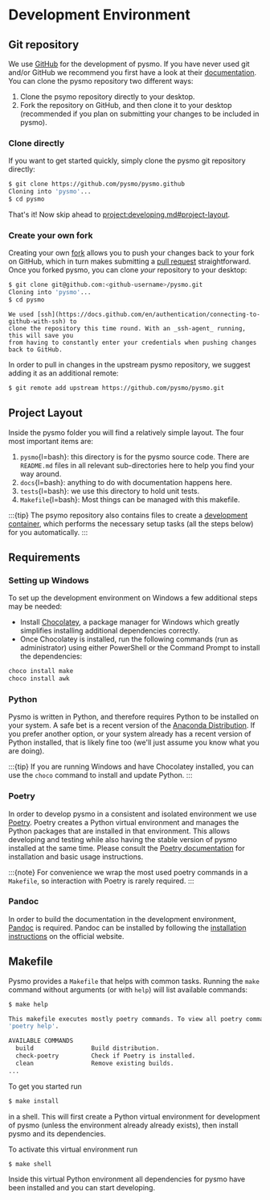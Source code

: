 # Development Environment

## Git repository

We use [GitHub](https://github.com) for the development of pysmo. If you have never used
git and/or GitHub we recommend you first have a look at their
[documentation](https://docs.github.com/en/get-started). You can clone the pysmo
repository two different ways:

1. Clone the psymo repository directly to your desktop.
2. Fork the repository on GitHub, and then clone it to your desktop (recommended if
   you plan on submitting your changes to be included in pysmo).


### Clone directly

If you want to get started quickly, simply clone the pysmo git repository directly:

```bash
$ git clone https://github.com/pysmo/pysmo.github
Cloning into 'pysmo'...
$ cd pysmo
```

That's it! Now skip ahead to <project:developing.md#project-layout>.

### Create your own fork

Creating your own [fork](https://docs.github.com/en/get-started/quickstart/fork-a-repo)
allows you to push your changes back to your fork on GitHub, which in turn makes
submitting a [pull request](https://docs.github.com/en/pull-requests)
straightforward. Once you forked pysmo, you can clone _your_ repository to your desktop:

```bash
$ git clone git@github.com:<github-username>/pysmo.git
Cloning into 'pysmo'...
$ cd pysmo
```

```{note}
We used [ssh](https://docs.github.com/en/authentication/connecting-to-github-with-ssh) to
clone the repository this time round. With an _ssh-agent_ running, this will save you
from having to constantly enter your credentials when pushing changes back to GitHub.
```

In order to pull in changes in the upstream pysmo repository, we suggest adding it as
an additional remote:

```bash
$ git remote add upstream https://github.com/pysmo/pysmo.git
```

## Project Layout

Inside the pysmo folder you will find a relatively simple layout. The four most important
items are:

1. `pysmo`{l=bash}: this directory is for the pysmo source code. There are `README.md`
  files in all relevant sub-directories here to help you find your way around.
2. `docs`{l=bash}: anything to do with documentation happens here.
3. `tests`{l=bash}: we use this directory to hold unit tests.
4. `Makefile`{l=bash}: Most things can be managed with this makefile.

:::{tip}
The psymo repository also contains files to create a
[development container](https://containers.dev/), which performs the necessary setup
tasks (all the steps below) for you automatically.
:::



## Requirements

### Setting up Windows

To set up the development environment on Windows a few additional steps may be needed:
* Install [Chocolatey](https://chocolatey.org/install#individual), a package manager for
  Windows which greatly simplifies installing additional dependencies correctly.
* Once Chocolatey is installed, run the following commands (run as administrator) using
  either PowerShell or the Command Prompt to install the dependencies:
```powershell
choco install make
choco install awk
```

### Python

Pysmo is written in Python, and therefore requires Python to be installed on your system.
A safe bet is a recent version of the
[Anaconda Distribution](https://www.anaconda.com/download). If you prefer another option,
or your system already has a recent version of Python installed, that is likely fine too
(we'll just assume you know what you are doing).

:::{tip}
If you are running Windows and have Chocolatey installed, you can use the `choco` command
to install and update Python.
:::

### Poetry

In order to develop pysmo in a consistent and isolated environment we use
[Poetry](https://python-poetry.org). Poetry creates a Python virtual environment and
manages the Python packages that are installed in that environment. This allows
developing and testing while also having the stable version of pysmo installed at the
same time. Please consult the [Poetry documentation](https://python-poetry.org/docs) for
installation and basic usage instructions.

:::{note}
For convenience we wrap the most used poetry commands in a `Makefile`, so interaction
with Poetry is rarely required.
:::

### Pandoc

In order to build the documentation in the development environment,
[Pandoc](https://pandoc.org/index.html) is required. Pandoc can be installed by following
the [installation instructions](https://pandoc.org/installing.html) on the official
website. 

## Makefile

Pysmo provides a `Makefile` that helps with common tasks. Running the `make` command
without arguments (or with `help`) will list available commands:

```bash
$ make help

This makefile executes mostly poetry commands. To view all poetry commands availabile run
'poetry help'.

AVAILABLE COMMANDS
  build                Build distribution.
  check-poetry         Check if Poetry is installed.
  clean                Remove existing builds.
...
```

To get you started run

```bash
$ make install
```

in a shell. This will first create a Python virtual environment for development of pysmo
(unless the environment already already exists), then install pysmo and its dependencies.

To activate this virtual environment run

```bash
$ make shell
```

Inside this virtual Python environment all dependencies for pysmo have been installed and
you can start developing.

